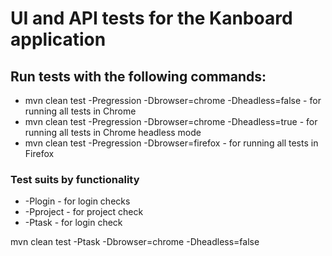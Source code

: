 # UI and API tests for the Kanboard application
## Run tests with the following commands:
* mvn clean test -Pregression -Dbrowser=chrome -Dheadless=false - for running all tests in Chrome
* mvn clean test -Pregression -Dbrowser=chrome -Dheadless=true - for running all tests in Chrome headless mode
* mvn clean test -Pregression -Dbrowser=firefox - for running all tests in Firefox

### Test suits by functionality
* -Plogin - for login checks
* -Pproject - for project check
* -Ptask - for login check

mvn clean test -Ptask -Dbrowser=chrome -Dheadless=false